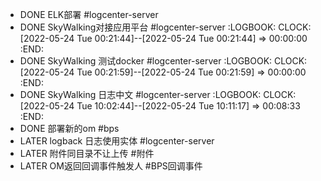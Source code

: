 - DONE ELK部署 #logcenter-server
- DONE SkyWalking对接应用平台 #logcenter-server
  :LOGBOOK:
  CLOCK: [2022-05-24 Tue 00:21:44]--[2022-05-24 Tue 00:21:44] =>  00:00:00
  :END:
- DONE SkyWalking 测试docker #logcenter-server
  :LOGBOOK:
  CLOCK: [2022-05-24 Tue 00:21:59]--[2022-05-24 Tue 00:21:59] =>  00:00:00
  :END:
- DONE SkyWalking 日志中文 #logcenter-server
  :LOGBOOK:
  CLOCK: [2022-05-24 Tue 10:02:44]--[2022-05-24 Tue 10:11:17] =>  00:08:33
  :END:
- DONE 部署新的om #bps
- LATER logback 日志使用实体  #logcenter-server
- LATER 附件同目录不让上传 #附件
- LATER OM返回回调事件触发人 #BPS回调事件